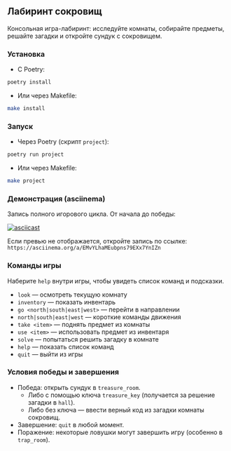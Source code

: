 ## Лабиринт сокровищ

Консольная игра-лабиринт: исследуйте комнаты, собирайте предметы, решайте загадки и откройте сундук с сокровищем.

### Установка

- С Poetry:
```bash
poetry install
```

- Или через Makefile:
```bash
make install
```

### Запуск

- Через Poetry (скрипт `project`):
```bash
poetry run project
```

- Или через Makefile:
```bash
make project
```

### Демонстрация (asciinema)

Запись полного игорового цикла. От начала до победы:

[![asciicast](https://asciinema.org/a/EMvYLhaMEubpns79EXx7YnIZn.svg)](https://asciinema.org/a/EMvYLhaMEubpns79EXx7YnIZn)

Если превью не отображается, откройте запись по ссылке: `https://asciinema.org/a/EMvYLhaMEubpns79EXx7YnIZn`


### Команды игры

Наберите `help` внутри игры, чтобы увидеть список команд и подсказки.

- `look` — осмотреть текущую комнату
- `inventory` — показать инвентарь
- `go <north|south|east|west>` — перейти в направлении
- `north|south|east|west` — короткие команды движения
- `take <item>` — поднять предмет из комнаты
- `use <item>` — использовать предмет из инвентаря
- `solve` — попытаться решить загадку в комнате
- `help` — показать список команд
- `quit` — выйти из игры

### Условия победы и завершения

- Победа: открыть сундук в `treasure_room`.
  - Либо с помощью ключа `treasure_key` (получается за решение загадки в `hall`).
  - Либо без ключа — ввести верный код из загадки комнаты сокровищ.
- Завершение: `quit` в любой момент.
- Поражение: некоторые ловушки могут завершить игру (особенно в `trap_room`).



